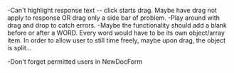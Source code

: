 -Can't highlight response text -- click starts drag. Maybe have drag not apply to response OR drag only a side bar of problem.
-Play around with drag and drop to catch errors.
-Maybe the functionality should add a blank before or after a WORD. Every word would have to be its own object/array item. In order to allow user to still time freely, maybe upon drag, the object is split...

-Don't forget permitted users in NewDocForm
